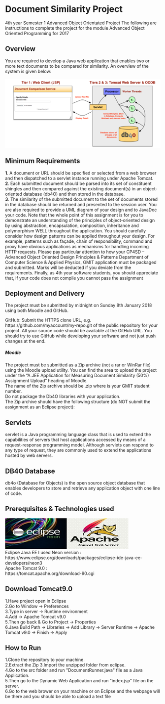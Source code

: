 # Document Similarity Project
4th year Semester 1 Advanced Object Orientated Project
The following are instructions to complete the project for the module Advanced Object Oriented Programming for 2017

## Overview
<p>You are required to develop a Java web application that enables two or more text documents to
be compared for similarity. An overview of the system is given below:
 <br><br>
<img src="https://github.com/gtonra89/DocumentSimilarityProject/blob/master/34524665-39cc66f2-f094-11e7-9bdb-e405f29ece83.PNG" align="middle"/>
</p>

## Minimum Requirements 
<b>1</b>. A document or URL should be specified or selected from a web browser and then
dispatched to a servlet instance running under Apache Tomcat.<br>
<b>2</b>. Each submitted document should be parsed into its set of constituent shingles and
then compared against the existing document(s) in an object-oriented database (db4O)
and then stored in the database.<br>
<b>3</b>. The similarity of the submitted document to the set of documents stored in the
database should be returned and presented to the session user.
You are also required to provide a UML diagram of your design and to JavaDoc your code.
Note that the whole point of this assignment is for you to demonstrate an understanding of the
principles of object-oriented design by using abstraction, encapsulation, composition,
inheritance and polymorphism WELL throughout the application. You should carefully
consider how design patterns can be applied throughout your design. For example, patterns
such as façade, chain of responsibility, command and proxy have obvious applications as
mechanisms for handling incoming HTTP requests. Please pay particular attention to how your 
CP4SD – Advanced Object Oriented Design Principles & Patterns
Department of Computer Science & Applied Physics, GMIT
application must be packaged and submitted. Marks will be deducted if you deviate from the
requirements. Finally, as 4th year software students, you should appreciate that, if your code
does not compile you cannot pass the assignment

## Deployment and Delivery
The project must be submitted by midnight on Sunday 8th January 2018 using both
Moodle and GitHub.
<br>
</h5>GitHub:</h5>
Submit the HTTPS clone URL, e.g. https://github.com/myaccount/my-repo.git
of the public repository for your project. All your source code should be
available at the GitHub URL. You should try to use GitHub while developing
your software and not just push changes at the end.
<br>
<h5>Moodle</h5>
The project must be submitted as a Zip archive (not a rar or WinRar file) using
the Moodle upload utility. You can find the area to upload the project under
the “A JEE Application for Measuring Document Similarity (50%)
Assignment Upload” heading of Moodle.<br>
The name of the Zip archive should be <id>.zip where <id> is your GMIT
student number.<br>
Do not package the Db4O libraries with your application.<br>
The Zip archive should have the following structure (do NOT submit the
assignment as an Eclipse project):


## Servlets 
servlet is a Java programming language class that is used to extend the capabilities of servers that host applications accessed by means of a request-response programming model. Although servlets can respond to any type of request, they are commonly used to extend the applications hosted by web servers.

## DB4O Database
db4o (Database for Objects) is the open source object database that enables developers to store and retrieve any application object with one line of code.



## Prerequisites & Technologies used

<img src="https://github.com/gtonra89/Distributed-systems-RMI-Project/blob/master/Eclipse-Neon-300x200.jpg?raw=true" align="left"/>
<img src="https://github.com/gtonra89/Distributed-systems-RMI-Project/blob/master/apache-tomcate-web-server-online-training.jpg?raw=true" align="left"/>
<br><br><br><br><br><br>
Eclipse Java EE I used Neon version :<br>https://www.eclipse.org/downloads/packages/eclipse-ide-java-ee-developers/neon3
<br>Apache Tomcat 9.0 :<br>https://tomcat.apache.org/download-90.cgi

## Download Tomcat9.0
1.Have project open in Eclipse<br>
2.Go to Window -> Preferences<br>
3.Type in server -> Runtime environment<br>
4.Add -> Apache Tomcat v9.0<br>
5.Then go back & Go to Project -> Properties<br>
6.Java Build Path -> Libraries -> Add Library -> Server Runtime -> Apache Tomcat v9.0 -> Finish -> Apply<br>

## How to Run
1.Clone the repository to your machine.<br>
2.Extract the Zip
3.Import the unzipped folder from eclipse.<br>
4.Go to the src folder and run "DocumentRunner.java" file as a Java Application.<br>
5.Then go to the Dynamic Web Application and run "index.jsp" file on the server.<br>
6.Go to the web brower on your machine or on Eclipse and the webpage will be there and you should be able to upload a text file <br>
